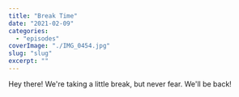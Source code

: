```yaml
---
title: "Break Time"
date: "2021-02-09"
categories: 
  - "episodes"
coverImage: "./IMG_0454.jpg"
slug: "slug"
excerpt: ""
---
```


Hey there! We're taking a little break, but never fear. We'll be back!
